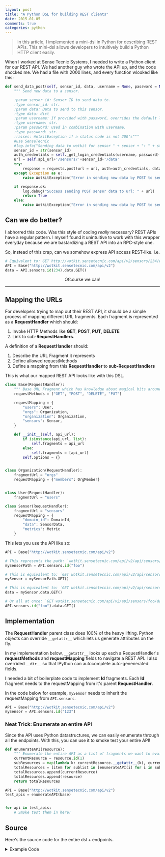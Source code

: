 ```yaml
---
layout: post
title: "A Python DSL for building REST clients"
date: 2015-01-05
comments: true
categories: python
---
```


> In this article, I implemented a mini-dsl in Python for describing REST
> APIs. This mini-dsl allows developers to intuitively build a Python HTTP
> client easily.

When I worked at Sense Tecnic Systems, I needed to write a Python client for our
REST API. We had another guy who wrote the API up, and the code shocked me. We
had a file with 2000 lines, and every function wlooked like this:

```python
def send_data_post(self, sensor_id, data, username = None, password = None):
    """ Send new data to a sensor.

    :param sensor_id: Sensor ID to send data to.
    :type sensor_id: str.
    :param data: Data to send to this sensor.
    :type data: dict
    :param username: If provided with password, overrides the default login credentials supplied on initialization.
    :type username: str.
    :param password: Used in combination with username.
    :type password: str.
    :raises: WotkitException if a status code is not 200's"""
    #use SenseTecnic
    #log.info("Sending data to wotkit for sensor " + sensor + ": " + str(attributes))
    sensor_id = str(sensor_id)
    auth_credentials = self._get_login_credentials(username, password)
    url = self.api_url+'/sensors/'+sensor_id+'/data'
    try:
        response = requests.post(url = url, auth=auth_credentials, data = data)
    except Exception as e:
        raise WotkitException("Error in sending new data by POST to sensor at url: " + url + ". Error: " + str(e))

    if response.ok:
        log.debug("Success sending POST sensor data to url: " + url)
        return True
    else:
        raise WotkitException("Error in sending new data by POST to sensor at url: " + url + "\n Response Code: " + str(response.status_code) + "\n Response Text: " + response.text.encode(response.encoding))
```

## Can we do better?

I abhorred this code. Was this style of coding *really* necessary? REST APIs
have a regular pattern. I myself found it unintuitive to work with this wrapper
everyday because we are bastardizing a REST API into an RPC-style one.

So, instead of this crap, can we somehow express API access REST-like. i.e.

```python
# Equivalent to: GET http://wotkit.sensetecnic.com/api/v2/sensors/234/data
API = Base("http://wotkit.sensetecnic.com/api/v2")
data = API.sensors.id(234).data.GET()
```

<center>
Ofcourse we can!
</center>

---------------------------

## Mapping the URLs
For developers trying to map out their REST API, it should be a simple process
of mapping different URL fragments. Each fragment is represented as a
**RequestHandler** which should:

1. Invoke HTTP Methods like **GET**, **POST**, **PUT**, **DELETE**
2. Link to sub-**RequestHandlers**.

A definition of a **RequestHandler** should:

1. Describe the URL Fragment it represents
1. Define allowed requestMethods
2. Define a mapping from this **RequestHandler** to **sub-RequestHandlers**

This is what our mapped REST API looks like with this DSL.

```python
class Base(RequestHandler):
    """ Base URL Fragment which has knowledge about magical bits around it """
    requestMethods = ["GET", "POST", "DELETE", "PUT"]

    requestMapping = {
        "users": User,
        "orgs": Organization,
        "organization": Organization,
        "sensors": Sensor,
    }

    def __init__(self, api_url):
        if isinstance(api_url, list):
            self.fragments = api_url
        else:
            self.fragments = [api_url]
        self.options = {}


class Organization(RequestHandler):
    fragmentUrl = "orgs"
    requestMapping = {"members": OrgMember}


class User(RequestHandler):
    fragmentUrl = "users"

class Sensor(RequestHandler):
    fragmentUrl = "sensors"
    requestMapping = {
        "domain_id": DomainId,
        "data": SensorData,
        "metrics": Metric
    }
```

This lets you use the API like so:

```python
API = Base("http://wotkit.sensetecnic.com/api/v2")

# This represents the path: `wotkit.sensetecnic.com/api/v2/api/sensors/foo
mySensorPath = API.sensors.id("foo")

# This is equivalent to: `GET wotkit.sensetecnic.com/api/v2/api/sensors/foo`
mySensor = mySensorPath.GET()

# This is equivalent to: `GET wotkit.sensetecnic.com/api/v2/api/sensors/foo/data`
data = mySensor.data.GET()

# Or all at once: `GET wotkit.sensetecnic.com/api/v2/api/sensors/foo/data`
API.sensors.id("foo").data.GET()
```

## Implementation

The **RequestHandler** parent class does 100% of the heavy lifting. Python objects
can override `__getattr__` which lets us generate attributes on the fly.

In my implementation below, `__getattr__` looks up each a RequestHandler's
**requestMethods** and **requestMapping** fields to navigate a REST API. I also
overrided `__dir__` so that IPython can autocomplete auto-genenerated fields.

I needed a bit of boilerplate code to implement **Id** fragments. Each **Id**
fragment needs to the requestMapping from it's parent **RequestHandler**.

In the code below for example, `mySensor` needs to inherit the requestMapping
from `API.sensors`.

```python
API = Base("http://wotkit.sensetecnic.com/api/v2")
mySensor = API.sensors.id("123")
```

### Neat Trick:  Enumerate an entire API
Since the API uses Python datastructures, we can easily enumerate through all
the endpoints. With this, you can use it to smoke test your entire API!

```python
def enumerateAPI(resource):
    """ Enumerate the entire API as a list of fragments we want to evaluate """
    currentResource = resource.id(1)
    subResources = map(lambda k: currentResource.__getattr__(k), currentResource.requestMapping.keys())
    totalResources = [item for sublist in [enumerateAPI(i) for i in subResources] for item in sublist]
    totalResources.append(currentResource)
    totalResources.append(resource)
    return totalResources

API = Base("http://wotkit.sensetecnic.com/api/v2")
test_apis = enumerateAPI(base)


for api in test_apis:
    # Smoke test them in here!
```


## Source
Here's the source code for the entire dsl + endpoints.

<details markdown="1">
<summary markdown="span">Example Code</summary>

```python
import requests
import json

class RequestHandler(object):
    """ Base URL Fragment which has knowledge about magical bits around it """

    requestMethods = ["GET", "POST", "DELETE", "PUT"]
    requestMapping = {}

    def __init__(self, fragments):
        self.fragments = fragments

    def __getattr__(self, name):
        """ Defer all the magic here: if we get a requestMethod, we return a
        function which can be invoked using the requests library, otherwise we
        build a map using the meta shit defined below"""

        if (name == "id"):
            # Prevent base nesting itself with ids
            if (self.__class__ == Base):
                return self

            return IdFragment(self.fragments, self.__class__)

        elif (name in self.requestMethods):
            url = "/".join(self.fragments)
            return RequestWrapper(method=name, url=url)

        elif (name in self.requestMapping):
            # print "attempted request map %s" % (name)
            # TODO: add error handling here if requestMapping does not exist in name
            nextObj = self.requestMapping[name]
            new_fragments = list(self.fragments)
            new_fragments.append(nextObj.fragmentUrl)
            return nextObj(new_fragments)

        else:
            raise AttributeError("API has no subpath: %s. Allowed: %s" %
                                 (name, ",".join(self.requestMapping.keys())))

    def __str__(self):
        return "/".join(self.fragments)

    def __dir__(self):
        return sorted(set(
            dir(type(self)) + self.__dict__.keys() + self.requestMethods
            + self.requestMapping.keys()
        ))

    def __repr__(self):
        return "<" + str(self) + ">"

class RequestWrapper:
    """ Wraps up a Request object so that appending options has the same API """
    def __init__(self, method, url):
        headers = {"content-type": "application/json"}
        self.options = {"method": method, "url": url, "headers": headers}

    def __call__(self, **kwargs):
        """ Delegates work to the requests library below. Passes options to the requests library
        with the notable extras:
         - auth encodes with basic-auth. it will take either a tuple consisting of
           (username, password) or convert any dictionary with username and password fields set
        """

        options = dict(self.options.items() + kwargs.items())

        data = options.get("data")
        if (data is not None):
            content_type = options["headers"]["content-type"]

            if (content_type == "application/json"):
                options["data"] = json.dumps(data)

        r = requests.Request(**options).prepare()
        s = requests.Session()
        return s.send(r)


class IdFragment(RequestHandler):
    """ Returns an id handler which follows the mapping of the preceding API """

    def __init__(self, fragments, handlerClass):
        self.fragments = fragments
        self.handlerClass = handlerClass

    def __call__(self, value):
        """ Append this fragment to itself """
        new_fragments = list(self.fragments)
        new_fragments.append(str(value))
        return self.handlerClass(new_fragments)

###############################################################################
#                       DOMAIN SPECIFIC MAPPINGS
###############################################################################
class Application(RequestHandler):
    fragmentUrl = "apps"


class SensorData(RequestHandler):
    fragmentUrl = "data"


class DomainId(RequestHandler):
    requestMethods = ["GET", "PUT"]
    fragmentUrl = "domain_id"


class Metric(RequestHandler):
    fragmentUrl = "metrics"


class Sensor(RequestHandler):
    fragmentUrl = "sensors"
    requestMapping = {
        "domain_id": DomainId,
        "data": SensorData,
        "metrics": Metric
    }


class OrgMember(RequestHandler):
    fragmentUrl = "members"


class User(RequestHandler):
    fragmentUrl = "users"


class Organization(RequestHandler):
    fragmentUrl = "orgs"
    requestMapping = {"members": OrgMember}


class Base(RequestHandler):
    """ Base URL Fragment which has knowledge about magical bits around it """
    requestMethods = ["GET", "POST", "DELETE", "PUT"]

    requestMapping = {
        "apps": Application,
        "users": User,
        "orgs": Organization,
        "organization": Organization,
        "sensors": Sensor,
    }

    def __init__(self, api_url):
        if isinstance(api_url, list):
            self.fragments = api_url
        else:
            self.fragments = [api_url]
        self.options = {}

    def __call__(self, *args):
        return self

```

</details>
